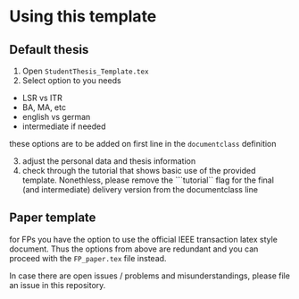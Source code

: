 # Using this template

## Default thesis

1. Open ``StudentThesis_Template.tex`` 
2. Select option to you needs
 
 - LSR vs ITR
 - BA, MA, etc 
 - english vs german
 - intermediate if needed
 
 these options are to be added on first line in the ``documentclass`` definition

3. adjust the personal data and thesis information
4. check through the tutorial that shows basic use of the provided template. Nonethless, please remove the ```tutorial`` flag for the final (and intermediate) delivery version from the documentclass line


## Paper template

for FPs you have the option to use the official IEEE transaction latex style document.
Thus the options from above are redundant and you can proceed with the ``FP_paper.tex`` file instead.



In case there are open issues / problems and misunderstandings, please file an issue in this repository.


 


